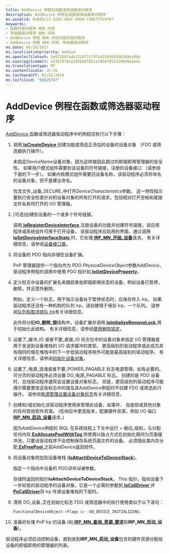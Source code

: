 ```yaml
---
title: AddDevice 例程在函数或筛选器驱动程序
description: AddDevice 例程在函数或筛选器驱动程序
ms.assetid: 0a095c17-2295-46df-9908-f306f7fe9f67
keywords:
- 函数的驱动程序 WDK 内核
- 筛选器驱动程序 WDK 内核
- AddDevice 例程 WDK 内核功能的驱动程序
- AddDevice 例程 WDK 内核，筛选器驱动程序
ms.date: 06/16/2017
ms.localizationpriority: medium
ms.openlocfilehash: 2e81268fadb1224f7c747c621b5643bb3daba98a
ms.sourcegitcommit: a33b7978e22d5bb9f65ca7056f955319049a2e4c
ms.translationtype: MT
ms.contentlocale: zh-CN
ms.lasthandoff: 01/31/2019
ms.locfileid: "56525747"
---
```

# <a name="adddevice-routines-in-function-or-filter-drivers"></a>AddDevice 例程在函数或筛选器驱动程序





[ *AddDevice* ](https://msdn.microsoft.com/library/windows/hardware/ff540521)函数或筛选器驱动程序中的例程应执行以下步骤：

1.  调用[ **IoCreateDevice** ](https://msdn.microsoft.com/library/windows/hardware/ff548397)创建功能或筛选正添加的设备的设备对象 （FDO 或筛选器执行操作）。

    未指定*DeviceName*设备对象，因为这样做因此跳过的即插即用管理器的安全性。 如果用户模式组件需要到该设备的符号链接，注册的设备接口 （请参阅下面的下一步）。 如果内核模式组件需要旧设备名称，该驱动程序必须将命名的设备对象，但不是建议命名。

    包含文件\_设备\_SECURE\_中打开*DeviceCharacteristics*参数。 这一特性指示要执行安全检查针对的设备对象的所有打开的请求，包括相对打开空格和尾随文件名称将打开的 I/O 管理器。

2.  \[可选\]创建到设备的一个或多个符号链接。

    调用[ **IoRegisterDeviceInterface** ](https://msdn.microsoft.com/library/windows/hardware/ff549506)注册设备的功能并创建符号链接，该应用程序或系统组件可用于打开设备。 该驱动程序应启用的界面，通过调用[ **IoSetDeviceInterfaceState** ](https://msdn.microsoft.com/library/windows/hardware/ff549700)时，它处理[ **IRP\_MN\_开始\_设备**](https://msdn.microsoft.com/library/windows/hardware/ff551749)请求。 有关详细信息，请参阅[设备接口类](https://msdn.microsoft.com/library/windows/hardware/ff541339)。

3.  将设备的 PDO 指向存储在设备扩展。

    PnP 管理器提供一个指向作为 PDO *PhysicalDeviceObject*参数*AddDevice*。 驱动程序例程的调用中使用 PDO 指针如[ **IoGetDeviceProperty**](https://msdn.microsoft.com/library/windows/hardware/ff549203)。

4.  定义标志中设备的扩展名来跟踪某些即插即用状态的设备，例如设备已暂停，删除，并且意外删除。

    例如，定义一个标志，用于指示设备处于暂停状态时，应保存传入 Irp。 如果驱动程序还没有一种机制的队列 Irp，请创建用于保存 Irp，一个队列。 请参阅[队列和取消排队 Irp](queuing-and-dequeuing-irps.md)有关详细信息。

    此外将分配**IO\_删除\_锁**结构中，设备扩展并调用[ **IoInitializeRemoveLock** ](https://msdn.microsoft.com/library/windows/hardware/ff549324)用于初始化此结构。 有关详细信息，请参阅[使用删除锁定](using-remove-locks.md)。

5.  设置了\_缓冲\_IO 或者不要\_直接\_IO 标志位中的设备对象来指定 I/O 管理器是用于发送到设备堆栈的 I/O 请求缓冲的类型。 更高级别的驱动程序或此成员具有相同的值在堆栈中的下一步低驱动程序除外可能是最高级别的驱动程序。 有关详细信息，请参阅[初始化设备对象](initializing-a-device-object.md)。

6.  设置了\_电源\_浪涌或者不要\_POWER\_PAGABLE 标志电源管理，如有必要的。 可分页的驱动程序必须设置 DO\_电源\_PAGABLE 标志。 创建的是 PDO 设备时，总线驱动程序通常会设置设备对象标志。 但是，更高级别的驱动程序可能偶尔需要更改这些标志中的值及其*AddDevice*例程时不创建 FDO 或筛选执行操作。 请参阅[电源管理设置设备对象标志](setting-device-object-flags-for-power-management.md)有关详细信息。

7.  创建和/或初始化该驱动程序使用来管理此设备，如事件、 自旋锁或其他对象的任何其他软件资源。 (在响应中更高版本，配置硬件资源，例如 I/O 端口[ **IRP\_MN\_启动\_设备**](https://msdn.microsoft.com/library/windows/hardware/ff551749)请求。)

    因为*AddDevice*例程的 IRQL 在系统线程上下文中运行 = 被动\_级别，与分配任何内存[ **ExAllocatePoolWithTag** ](https://msdn.microsoft.com/library/windows/hardware/ff544520)供使用以独占方式在初始化期间为页面缓冲池，只要该驱动程序不会控制保存系统页面文件的设备。 必须随此类内存分配[ **ExFreePool** ](https://msdn.microsoft.com/library/windows/hardware/ff544590)之前*AddDevice*返回控件。

8.  将设备对象附加到设备堆栈 ([**IoAttachDeviceToDeviceStack**](https://msdn.microsoft.com/library/windows/hardware/ff548300))。

    指定一个指向中设备的 PDO*目标设备*参数。

    存储所返回的指针**IoAttachDeviceToDeviceStack**。 This 指针，指向设备下一步较低的驱动程序的设备对象，它是一个必需的参数到[ **IoCallDriver** ](https://msdn.microsoft.com/library/windows/hardware/ff548336)并[ **PoCallDriver**](https://msdn.microsoft.com/library/windows/hardware/ff559654)将 Irp 传递设备堆栈的下层时。

9.  清除 DO\_设备\_正在初始化标志 FDO 或筛选器中的执行使用类似于以下语句：

    ```cpp
    FunctionalDeviceObject->Flags &= ~DO_DEVICE_INITIALIZING;
    ```

10. 准备好处理 PnP Irp 的设备 (如[ **IRP\_MN\_查询\_资源\_要求**](https://msdn.microsoft.com/library/windows/hardware/ff551715)和**IRP\_MN\_启动\_设备**)。

驱动程序必须启动控制设备，直到收到**IRP\_MN\_启动\_设备**包含的硬件资源分配给设备的即插即用的管理器的列表。

 

 




